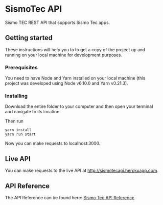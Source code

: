 # SismoTec API

Sismo TEC REST API that supports Sismo Tec apps.

## Getting started

These instructions will help you to to get a copy of the project up and running on your local machine for development purposes.

### Prerequisites
You need to have Node and Yarn installed on your local machine (this project was developed using Node v6.10.0 and Yarn v0.21.3).

### Installing
Download the entire folder to your computer and then open your terminal and navigate to its location.

Then run

```
yarn install
yarn run start
```

Now you can make requests to localhost:3000.

## Live API

You can make requests to the live API at http://sismotecapi.herokuapp.com. 

## API Reference

The API Reference can be found here: [Sismo Tec API Reference](http://docs.sismotecapi.apiary.io).
